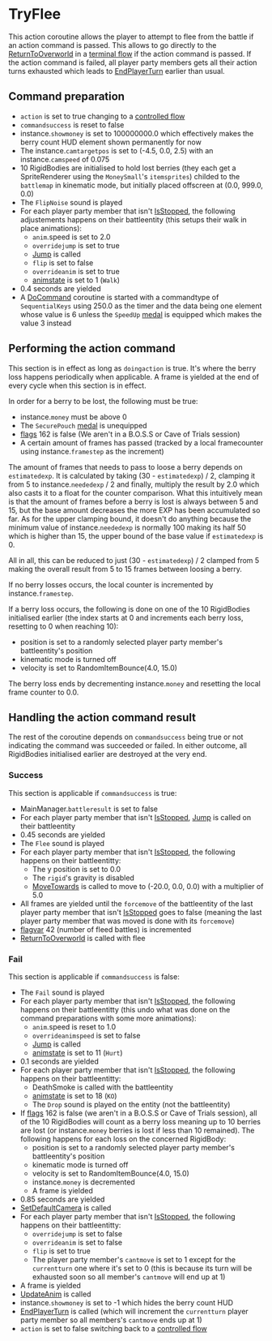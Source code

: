 # TryFlee
This action coroutine allows the player to attempt to flee from the battle if an action command is passed. This allows to go directly to the [ReturnToOverworld](../Terminal%20coroutines/ReturnToOverworld.md) in a [terminal flow](../Update.md#terminal-flow) if the action command is passed. If the action command is failed, all player party members gets all their action turns exhausted which leads to [EndPlayerTurn](../EndPlayerTurn.md) earlier than usual.

## Command preparation

- `action` is set to true changing to a [controlled flow](../Update%20flows/Controlled%20flow.md)
- `commandsuccess` is reset to false
- instance.`showmoney` is set to 100000000.0 which effectively makes the berry count HUD element shown permanently for now
- The instance.`camtargetpos` is set to (-4.5, 0.0, 2.5) with an instance.`camspeed` of 0.075
- 10 RigidBodies are initialised to hold lost berries (they each get a SpriteRenderer using the `MoneySmall`'s `itemsprites`) childed to the `battlemap` in kinematic mode, but initially placed offscreen at (0.0, 999.0, 0.0)
- The `FlipNoise` sound is played
- For each player party member that isn't [IsStopped](../../Actors%20states/IsStopped.md), the following adjustements happens on their battleentity (this setups their walk in place animations):
    - `anim`.speed is set to 2.0
    - `overridejump` is set to true
    - [Jump](../../../Entities/EntityControl/EntityControl%20Methods.md#jump) is called
    - `flip` is set to false
    - `overrideanim` is set to true
    - [animstate](../../../Entities/EntityControl/Animations/animstate.md) is set to 1 (`Walk`)
- 0.4 seconds are yielded
- A [DoCommand](../../DoCommand.md) coroutine is started with a commandtype of `SequentialKeys` using 250.0 as the timer and the data being one element whose value is 6 unless the `SpeedUp` [medal](../../../Enums%20and%20IDs/Medal.md) is equipped which makes the value 3 instead

## Performing the action command
This section is in effect as long as `doingaction` is true. It's where the berry loss happens periodically when applicable. A frame is yielded at the end of every cycle when this section is in effect.

In order for a berry to be lost, the following must be true:

- instance.`money` must be above 0
- The `SecurePouch` [medal](../../../Enums%20and%20IDs/Medal.md) is unequipped
- [flags](../../../Flags%20arrays/flags.md) 162 is false (We aren't in a B.O.S.S or Cave of Trials session)
- A certain amount of frames has passed (tracked by a local framecounter using instance.`framestep` as the increment)

The amount of frames that needs to pass to loose a berry depends on `estimatedexp`. It is calculated by taking (30 - `estimatedexp`) / 2, clamping it from 5 to instance.`neededexp` / 2 and finally, multiply the result by 2.0 which also casts it to a float for the counter comparison. What this intuitively mean is that the amount of frames before a berry is lost is always between 5 and 15, but the base amount decreases the more EXP has been accumulated so far. As for the upper clamping bound, it doesn't do anything because the minimum value of instance.`neededexp` is normally 100 making its half 50 which is higher than 15, the upper bound of the base value if `estimatedexp` is 0.

All in all, this can be reduced to just (30 - `estimatedexp`) / 2 clamped from 5 making the overall result from 5 to 15 frames between loosing a berry.

If no berry losses occurs, the local counter is incremented by instance.`framestep`.

If a berry loss occurs, the following is done on one of the 10 RigidBodies initialised earlier (the index starts at 0 and increments each berry loss, resetting to 0 when reaching 10):

- position is set to a randomly selected player party member's battleentity's position
- kinematic mode is turned off
- velocity is set to RandomItemBounce(4.0, 15.0)

The berry loss ends by decrementing instance.`money` and resetting the local frame counter to 0.0.

## Handling the action command result
The rest of the coroutine depends on `commandsuccess` being true or not indicating the command was succeeded or failed. In either outcome, all RigidBodies initialised earlier are destroyed at the very end.

### Success
This section is applicable if `commandsuccess` is true:

- MainManager.`battleresult` is set to false
- For each player party member that isn't [IsStopped](../../Actors%20states/IsStopped.md), [Jump](../../../Entities/EntityControl/EntityControl%20Methods.md#jump) is called on their battleentity
- 0.45 seconds are yielded
- The `Flee` sound is played
- For each player party member that isn't [IsStopped](../../Actors%20states/IsStopped.md), the following happens on their battleentitty:
    - The y position is set to 0.0
    - The `rigid`'s gravity is disabled
    - [MoveTowards](../../../Entities/EntityControl/EntityControl%20Methods.md#movetowards) is called to move to (-20.0, 0.0, 0.0) with a multiplier of 5.0
- All frames are yielded until the `forcemove` of the battleentity of the last player party member that isn't [IsStopped](../../Actors%20states/IsStopped.md) goes to false (meaning the last player party member that was moved is done with its `forcemove`)
- [flagvar](../../../Flags%20arrays/flagvar.md) 42 (number of fleed battles) is incremented
- [ReturnToOverworld](../Terminal%20coroutines/ReturnToOverworld.md) is called with flee

### Fail
This section is applicable if `commandsuccess` is false:

- The `Fail` sound is played
- For each player party member that isn't [IsStopped](../../Actors%20states/IsStopped.md), the following happens on their battleentitty (this undo what was done on the command preparations with some more animations):
    - `anim`.speed is reset to 1.0
    - `overrideanimspeed` is set to false
    - [Jump](../../../Entities/EntityControl/EntityControl%20Methods.md#jump) is called
    - [animstate](../../../Entities/EntityControl/Animations/animstate.md) is set to 11 (`Hurt`)
- 0.1 seconds are yielded
- For each player party member that isn't [IsStopped](../../Actors%20states/IsStopped.md), the following happens on their battleentitty:
    - DeathSmoke is called with the battleentity
    - [animstate](../../../Entities/EntityControl/Animations/animstate.md) is set to 18 (`KO`)
    - The `Drop` sound is played on the entity (not the battleentity)
- If [flags](../../../Flags%20arrays/flags.md) 162 is false (we aren't in a B.O.S.S or Cave of Trials session), all of the 10 RigidBodies will count as a berry loss meaning up to 10 berries are lost (or instance.`money` berries is lost if less than 10 remained). The following happens for each loss on the concerned RigidBody:
    - position is set to a randomly selected player party member's battleentity's position
    - kinematic mode is turned off
    - velocity is set to RandomItemBounce(4.0, 15.0)
    - instance.`money` is decremented
    - A frame is yielded
- 0.85 seconds are yielded
- [SetDefaultCamera](../../Visual%20rendering/SetDefaultCamera.md) is called
- For each player party member that isn't [IsStopped](../../Actors%20states/IsStopped.md), the following happens on their battleentitty:
    - `overridejump` is set to false
    - `overrideanim` is set to false
    - `flip` is set to true
    - The player party member's `cantmove` is set to 1 except for the `currentturn` one where it's set to 0 (this is because its turn will be exhausted soon so all member's `cantmove` will end up at 1)
- A frame is yielded
- [UpdateAnim](../../Visual%20rendering/UpdateAnim.md) is called
- instance.`showmoney` is set to -1 which hides the berry count HUD
- [EndPlayerTurn](../EndPlayerTurn.md) is called (which will increment the `currentturn` player party member so all members's `cantmove` ends up at 1)
- `action` is set to false switching back to a [controlled flow](../Update%20flows/Controlled%20flow.md)

